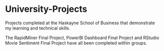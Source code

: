 # University-Projects
Projects completed at the Haskayne School of Business that demonstrate my learning and technical skills.

The RapidMiner Final Project, PowerBI Dashboard Final Project and RStudio Movie Sentiment Final Project have all been completed within groups.
